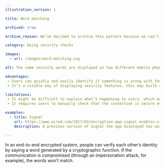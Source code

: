 ```yaml
---
illustration_version: 1

title: Word matching

archived: true

archive_reason: We’ve decided to archive this pattern because we can’t find an example of it being used in a service.

category: Doing security checks

images:
  - url: /images/word-matching.svg

alt: The same security words are displayed on two different mobile phones.

advantages:
 - Users can quickly and easily identify if something is wrong with the end-to-end encryption
 - It’s a visible way of displaying security features, this may build confidence in situations where information is considered higher risk

limitations:
 - It might be difficult to explain what’s happening to users, which may have an impact on how effective it is as a signal
 - It requires users to manually check that the connection is secure every time, which may not be appropriate to the level of risk

examples:
  - title: Signal
    url: https://www.wired.com/2017/02/encryption-app-signal-enables-video-calls-new-privacy-tradeoff/
    description: A previous version of Signal the app displayed two words on the caller’s home screens. This feature was removed in 2017.

---
```


In an end-to-end encrypted system, people can verify each other’s identity by saying a word generated by a cryptographic function. If the communication is compromised (through an impersonation attack, for example), the words won’t match.
